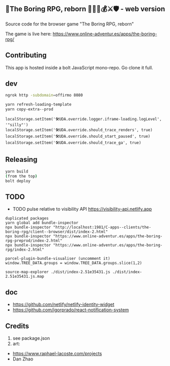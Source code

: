 ## 🧙The Boring RPG, reborn 👨🏻‍💻💰⚔🛡 - web version

Source code for the browser game "The Boring RPG, reborn"

The game is live here: https://www.online-adventur.es/apps/the-boring-rpg/

## Contributing

This app is hosted inside a bolt JavaScript mono-repo. Go clone it full.


## dev

```bash
ngrok http -subdomain=offirmo 8080

yarn refresh-loading-template
yarn copy-extra--prod
```

```
localStorage.setItem('🛠UDA.override.logger.iframe-loading.logLevel', '"silly"')
localStorage.setItem('🛠UDA.override.should_trace_renders', true)
localStorage.setItem('🛠UDA.override.should_start_paused', true)
localStorage.setItem('🛠UDA.override.should_trace_ga', true)
```


## Releasing

```bash
yarn build
(from the top)
bolt deploy
```


## TODO

* TODO pulse relative to visibility API https://visibility-api.netlify.app

```
duplicated packages
yarn global add bundle-inspector
npx bundle-inspector "http://localhost:1981/C-apps--clients/the-boring-rpg/client--browser/dist/index-2.html"
npx bundle-inspector "https://www.online-adventur.es/apps/the-boring-rpg-preprod/index-2.html"
npx bundle-inspector "https://www.online-adventur.es/apps/the-boring-rpg/index-2.html"

parcel-plugin-bundle-visualiser (uncomment it)
window.TREE_DATA.groups = window.TREE_DATA.groups.slice(1,2)

source-map-explorer ./dist/index-2.51e35431.js ./dist/index-2.51e35431.js.map
```

## doc
* https://github.com/netlify/netlify-identity-widget
* https://github.com/igorprado/react-notification-system

## Credits
1. see package.json
2. art:
  * https://www.raphael-lacoste.com/projects
  * Dan Zhao
